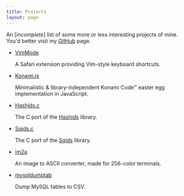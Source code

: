 ```yaml
---
title: Projects
layout: page
---
```


<p>
  An [<em>incomplete</em>] list of some more or less interesting projects of mine.<br />
  You'd better visit my <a href="https://github.com/{{ site.author.github }}">GitHub</a> page.
</p>

<ul class="posts">
  <li>
    <a href="https://github.com/tzvetkoff/vimmode">VimMode</a>
    <p>A Safari extension providing Vim-style keyboard shortcuts.</p>
  </li>
  <li>
    <a href="https://github.com/tzvetkoff/konamijs">Konami.js</a>
    <p>Minimalistic &amp; library-independent Konami Code™ easter egg implementation in JavaScript.</p>
  </li>
  <li>
    <a href="https://github.com/tzvetkoff/hashids.c">Hashids.c</a>
    <p>The C port of the <a href="http://hashids.org/">Hashids</a> library.</p>
  </li>
  <li>
    <a href="https://github.com/sqids/sqids-c">Sqids.c</a>
    <p>The C port of the <a href="https://sqids.org/">Sqids</a> library.</p>
  </li>
  <li>
    <a href="https://github.com/tzvetkoff/im2a">im2a</a>
    <p>An image to ASCII converter, made for 256-color terminals.</p>
  </li>
  <li>
    <a href="https://github.com/tzvetkoff/mysqldumptab">mysqldumptab</a>
    <p>Dump MySQL tables to CSV.</p>
  </li>
</ul>
